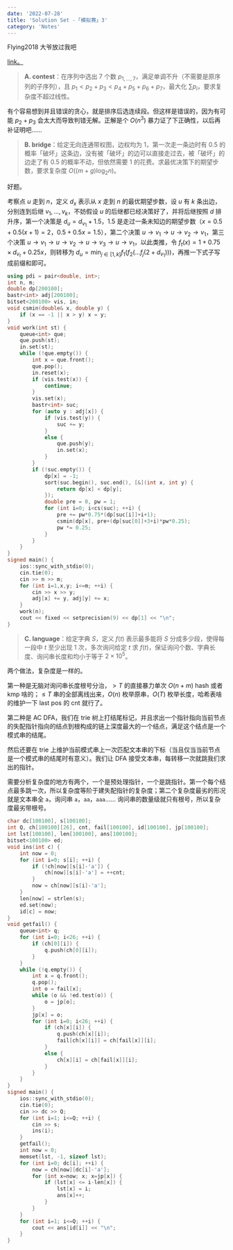 ```yaml
---
date: '2022-07-28'
title: 'Solution Set -「模拟赛」3'
category: 'Notes'
---
```




Flying2018 大爷放过我吧

[link。](http://222.180.160.110:1024/contest/2766)

> **A. contest**：在序列中选出 $7$ 个数 $p_{1, \dots, 7}$，满足单调不升（不需要是原序列的子序列），且 $p_1 < p_2+p_3 < p_4+p_5+p_6+p_7$，最大化 $\sum p_i$，要求复杂度不超过线性。

有个容易想到并且错误的贪心，就是排序后选连续段。但这样是错误的，因为有可能 $p_2+p_3$ 会太大而导致判错无解。正解是个 $O(n^3)$ 暴力证了下正确性，以后再补证明吧……

> **B. bridge**：给定无向连通带权图，边权均为 $1$，第一次走一条边时有 $0.5$ 的概率「破坏」这条边，没有被「破坏」的边可以直接走过去，被「破坏」的边走了有 $0.5$ 的概率不动，但依然需要 $1$ 的花费。求最优决策下的期望步数，要求复杂度 $O((m+g) \log_2 n)$。

好题。

考察点 $u$ 走到 $n$，定义 $d_x$ 表示从 $x$ 走到 $n$ 的最优期望步数，设 $u$ 有 $k$ 条出边，分别连到后继 $v_1, \dots, v_k$，不妨假设 $u$ 的后继都已经决策好了，并将后继按照 $d$ 排升序，第一个决策是 $d_u = d_{v_1}+1.5$，$1.5$ 是走过一条未知边的期望步数（$x = 0.5+0.5(x+1) = 2$，$0.5+0.5x = 1.5$），第二个决策 $u \rightarrow v_1 \rightarrow u \rightarrow v_2 \rightarrow v_1$，第三个决策 $u \rightarrow v_1 \rightarrow u \rightarrow v_2 \rightarrow u \rightarrow v_3 \rightarrow u \rightarrow v_1$，以此类推，令 $f_t(x) = 1+0.75 \times d_{v_t}+0.25x$，则转移为 $\displaystyle d_u = \min_{j \in [1, k]} f_1(f_2(...f_j(2+d_{v_1})))$，再推一下式子写成前缀和即可。

```cpp
using pdi = pair<double, int>;
int n, m;
double dp[200100];
bastr<int> adj[200100];
bitset<200100> vis, in;
void csmin(double& x, double y) {
    if (x == -1 || x > y) x = y;
}
void work(int st) {
    queue<int> que;
    que.push(st);
    in.set(st);
    while (!que.empty()) {
        int x = que.front();
        que.pop();
        in.reset(x);
        if (vis.test(x)) {
            continue;
        }
        vis.set(x);
        bastr<int> suc;
        for (auto y : adj[x]) {
            if (vis.test(y)) {
                suc += y;
            }
            else {
                que.push(y);
                in.set(x);
            }
        }
        if (!suc.empty()) {
            dp[x] = -1;
            sort(suc.begin(), suc.end(), [&](int x, int y) {
                return dp[x] < dp[y];
            });
            double pre = 0, pw = 1;
            for (int i=0; i<cs(suc); ++i) {
                pre += pw*0.75*(dp[suc[i]]+i+1);
                csmin(dp[x], pre+(dp[suc[0]]+3+i)*pw*0.25);
                pw *= 0.25;
            }
        }
    }
}
signed main() {
    ios::sync_with_stdio(0);
    cin.tie(0);
    cin >> n >> m;
    for (int i=1,x,y; i<=m; ++i) {
        cin >> x >> y;
        adj[x] += y, adj[y] += x;
    }
    work(n);
    cout << fixed << setprecision(9) << dp[1] << "\n";
}
```

> **C. language**：给定字典 $S$，定义 $f(t)$ 表示最多能将 $S$ 分成多少段，使得每一段中 $t$ 至少出现 $1$ 次，多次询问给定 $t$ 求 $f(t)$，保证询问个数、字典长度、询问串长度和均小于等于 $2 \times 10^5$。

两个做法，复杂度是一样的。

第一种是无脑对询问串长度根号分治，$> T$ 的直接暴力单次 $O(n+m)$ hash 或者 kmp 啥的；$\leqslant T$ 串的全部离线出来，$O(n)$ 枚举原串，$O(T)$ 枚举长度，哈希表啥的维护一下 last pos 的 cnt 就行了。

第二种是 AC DFA，我们在 trie 树上打结尾标记，并且求出一个指针指向当前节点的失配指针指向的结点到根构成的链上深度最大的一个结点，满足这个结点是一个模式串的结尾。

然后还要在 trie 上维护当前模式串上一次匹配文本串的下标（当且仅当当前节点是一个模式串的结尾时有意义）。我们让 DFA 接受文本串，每转移一次就跳我们求出的指针。

需要分析复杂度的地方有两个，一个是预处理指针，一个是跳指针。第一个每个结点最多跳一次，所以复杂度等阶于建失配指针的复杂度；第二个复杂度最劣的形况就是文本串全 $\texttt{a}$，询问串 $\texttt{a}$，$\texttt{aa}$，$\texttt{aaa}$…… 询问串的数量级就只有根号，所以复杂度最劣带根号。

```cpp
char dc[100100], s[100100];
int Q, ch[100100][26], cnt, fail[100100], id[100100], jp[100100];
int lst[100100], len[100100], ans[100100];
bitset<100100> ed;
void ins(int c) {
    int now = 0;
    for (int i=0; s[i]; ++i) {
        if (!ch[now][s[i]-'a']) {
            ch[now][s[i]-'a'] = ++cnt;
        }
        now = ch[now][s[i]-'a'];
    }
    len[now] = strlen(s);
    ed.set(now);
    id[c] = now;
}
void getfail() {
    queue<int> q;
    for (int i=0; i<26; ++i) {
        if (ch[0][i]) {
            q.push(ch[0][i]);
        }
    }
    while (!q.empty()) {
        int x = q.front();
        q.pop();
        int o = fail[x];
        while (o && !ed.test(o)) {
            o = jp[o];
        }
        jp[x] = o;
        for (int i=0; i<26; ++i) {
            if (ch[x][i]) {
                q.push(ch[x][i]);
                fail[ch[x][i]] = ch[fail[x]][i];
            }
            else {
                ch[x][i] = ch[fail[x]][i];
            }
        }
    }
}
signed main() {
    ios::sync_with_stdio(0);
    cin.tie(0);
    cin >> dc >> Q;
    for (int i=1; i<=Q; ++i) {
        cin >> s;
        ins(i);
    }
    getfail();
    int now = 0;
    memset(lst, -1, sizeof lst);
    for (int i=0; dc[i]; ++i) {
        now = ch[now][dc[i]-'a'];
        for (int x=now; x; x=jp[x]) {
            if (lst[x] <= i-len[x]) {
                lst[x] = i;
                ans[x]++;
            }
        }
    }
    for (int i=1; i<=Q; ++i) {
        cout << ans[id[i]] << "\n";
    }
}
```